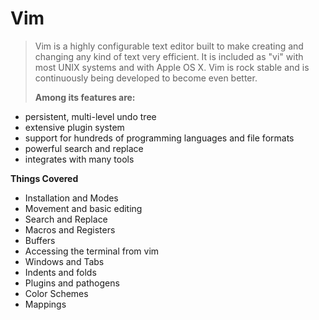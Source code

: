 # Vim
> Vim is a highly configurable text editor built to make creating and changing any kind of text very efficient.
> It is included as "vi" with most UNIX systems and with Apple OS X.
>Vim is rock stable and is continuously being developed to become even better.
>
>__Among its features are:__
* persistent, multi-level undo tree
* extensive plugin system
* support for hundreds of programming languages and file formats
* powerful search and replace
* integrates with many tools
>
__Things Covered__
* Installation and Modes
* Movement and basic editing
* Search and Replace
* Macros and Registers
* Buffers
* Accessing the terminal from vim
* Windows and Tabs
* Indents and folds
* Plugins and pathogens
* Color Schemes
* Mappings
